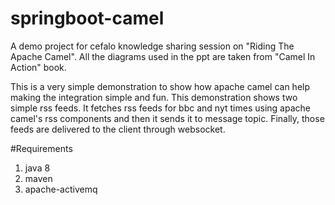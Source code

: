 # springboot-camel

A demo project for cefalo knowledge sharing session on "Riding The Apache Camel".
All the diagrams used in the ppt are taken from "Camel In Action" book.

This is a very simple demonstration to show how apache camel can help making the integration simple
and fun. This demonstration shows two simple rss feeds. It fetches rss feeds for bbc and nyt times using
apache camel's rss components and then it sends it to message topic. Finally, those feeds are delivered
to the client through websocket.

#Requirements
1. java 8
2. maven
3. apache-activemq